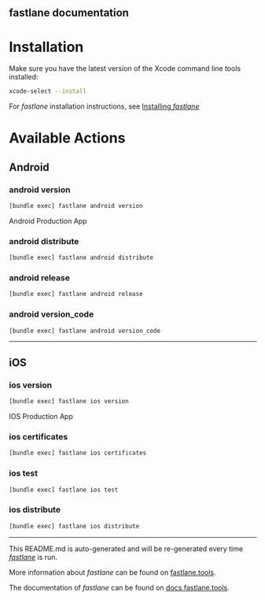 fastlane documentation
----

# Installation

Make sure you have the latest version of the Xcode command line tools installed:

```sh
xcode-select --install
```

For _fastlane_ installation instructions, see [Installing _fastlane_](https://docs.fastlane.tools/#installing-fastlane)

# Available Actions

## Android

### android version

```sh
[bundle exec] fastlane android version
```

Android Production App

### android distribute

```sh
[bundle exec] fastlane android distribute
```



### android release

```sh
[bundle exec] fastlane android release
```



### android version_code

```sh
[bundle exec] fastlane android version_code
```



----


## iOS

### ios version

```sh
[bundle exec] fastlane ios version
```

IOS Production App

### ios certificates

```sh
[bundle exec] fastlane ios certificates
```



### ios test

```sh
[bundle exec] fastlane ios test
```



### ios distribute

```sh
[bundle exec] fastlane ios distribute
```



----

This README.md is auto-generated and will be re-generated every time [_fastlane_](https://fastlane.tools) is run.

More information about _fastlane_ can be found on [fastlane.tools](https://fastlane.tools).

The documentation of _fastlane_ can be found on [docs.fastlane.tools](https://docs.fastlane.tools).
